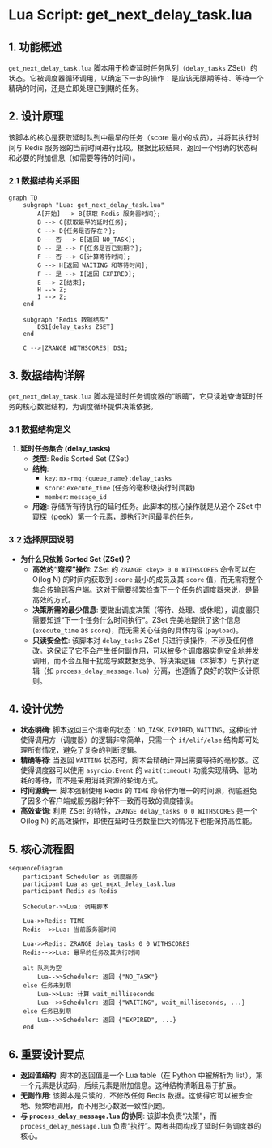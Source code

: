 # Lua Script: get_next_delay_task.lua

## 1. 功能概述

`get_next_delay_task.lua` 脚本用于检查延时任务队列（`delay_tasks` ZSet）的状态。它被调度器循环调用，以确定下一步的操作：是应该无限期等待、等待一个精确的时间，还是立即处理已到期的任务。

## 2. 设计原理

该脚本的核心是获取延时队列中最早的任务（score 最小的成员），并将其执行时间与 Redis 服务器的当前时间进行比较。根据比较结果，返回一个明确的状态码和必要的附加信息（如需要等待的时间）。

### 2.1 数据结构关系图

```mermaid
graph TD
    subgraph "Lua: get_next_delay_task.lua"
        A[开始] --> B{获取 Redis 服务器时间};
        B --> C{获取最早的延时任务};
        C --> D{任务是否存在？};
        D -- 否 --> E[返回 NO_TASK];
        D -- 是 --> F{任务是否已到期？};
        F -- 否 --> G[计算等待时间];
        G --> H[返回 WAITING 和等待时间];
        F -- 是 --> I[返回 EXPIRED];
        E --> Z[结束];
        H --> Z;
        I --> Z;
    end

    subgraph "Redis 数据结构"
        DS1[delay_tasks ZSET]
    end

    C -->|ZRANGE WITHSCORES| DS1;
```

## 3. 数据结构详解

`get_next_delay_task.lua` 脚本是延时任务调度器的“眼睛”，它只读地查询延时任务的核心数据结构，为调度循环提供决策依据。

### 3.1 数据结构定义

1.  **延时任务集合 (delay_tasks)**
    *   **类型**: Redis Sorted Set (ZSet)
    *   **结构**:
        *   `key`: `mx-rmq:{queue_name}:delay_tasks`
        *   `score`: `execute_time` (任务的毫秒级执行时间戳)
        *   `member`: `message_id`
    *   **用途**: 存储所有待执行的延时任务。此脚本的核心操作就是从这个 ZSet 中窥探（peek）第一个元素，即执行时间最早的任务。

### 3.2 选择原因说明

*   **为什么只依赖 Sorted Set (ZSet)？**
    *   **高效的“窥探”操作**: ZSet 的 `ZRANGE <key> 0 0 WITHSCORES` 命令可以在 O(log N) 的时间内获取到 `score` 最小的成员及其 `score` 值，而无需将整个集合传输到客户端。这对于需要频繁检查下一个任务的调度器来说，是最高效的方式。
    *   **决策所需的最少信息**: 要做出调度决策（等待、处理、或休眠），调度器只需要知道“下一个任务什么时间执行”。ZSet 完美地提供了这个信息 (`execute_time` as `score`)，而无需关心任务的具体内容 (`payload`)。
    *   **只读安全性**: 该脚本对 `delay_tasks` ZSet 只进行读操作，不涉及任何修改。这保证了它不会产生任何副作用，可以被多个调度器实例安全地并发调用，而不会互相干扰或导致数据竞争。将决策逻辑（本脚本）与执行逻辑（如 `process_delay_message.lua`）分离，也遵循了良好的软件设计原则。

## 4. 设计优势

- **状态明确**: 脚本返回三个清晰的状态：`NO_TASK`, `EXPIRED`, `WAITING`。这种设计使得调用方（调度器）的逻辑非常简单，只需一个 `if/elif/else` 结构即可处理所有情况，避免了复杂的判断逻辑。
- **精确等待**: 当返回 `WAITING` 状态时，脚本会精确计算出需要等待的毫秒数。这使得调度器可以使用 `asyncio.Event` 的 `wait(timeout)` 功能实现精确、低功耗的等待，而不是采用消耗资源的轮询方式。
- **时间源统一**: 脚本强制使用 Redis 的 `TIME` 命令作为唯一的时间源，彻底避免了因多个客户端或服务器时钟不一致而导致的调度错误。
- **高效查询**: 利用 ZSet 的特性，`ZRANGE delay_tasks 0 0 WITHSCORES` 是一个 O(log N) 的高效操作，即使在延时任务数量巨大的情况下也能保持高性能。

## 5. 核心流程图

```mermaid
sequenceDiagram
    participant Scheduler as 调度服务
    participant Lua as get_next_delay_task.lua
    participant Redis as Redis

    Scheduler->>Lua: 调用脚本

    Lua->>Redis: TIME
    Redis-->>Lua: 当前服务器时间

    Lua->>Redis: ZRANGE delay_tasks 0 0 WITHSCORES
    Redis-->>Lua: 最早的任务及其执行时间

    alt 队列为空
        Lua-->>Scheduler: 返回 {"NO_TASK"}
    else 任务未到期
        Lua->>Lua: 计算 wait_milliseconds
        Lua-->>Scheduler: 返回 {"WAITING", wait_milliseconds, ...}
    else 任务已到期
        Lua-->>Scheduler: 返回 {"EXPIRED", ...}
    end
```

## 6. 重要设计要点

- **返回值结构**: 脚本的返回值是一个 Lua table（在 Python 中被解析为 list），第一个元素是状态码，后续元素是附加信息。这种结构清晰且易于扩展。
- **无副作用**: 该脚本是只读的，不修改任何 Redis 数据。这使得它可以被安全地、频繁地调用，而不用担心数据一致性问题。
- **与 `process_delay_message.lua` 的协同**: 该脚本负责“决策”，而 `process_delay_message.lua` 负责“执行”。两者共同构成了延时任务调度器的核心。
